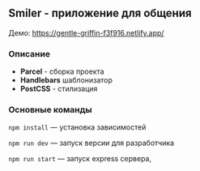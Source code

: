 ## Smiler - приложение для общения
Демо: https://gentle-griffin-f3f916.netlify.app/

### Описание
- **Parcel** - сборка проекта
- **Handlebars** шаблонизатор
- **PostCSS** - стилизация


### Основные команды

`npm install` — установка зависимостей

`npm run dev` — запуск версии для разработчика

`npm run start` — запуск express сервера,

